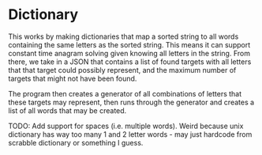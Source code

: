 # Dictionary

This works by making dictionaries that map a sorted string to all words containing the same letters as the sorted string. This means it can support constant time anagram solving given knowing all letters in the string. From there, we take in a JSON that contains a list of found targets with all letters that that target could possibly represent, and the maximum number of targets that might not have been found.

The program then creates a generator of all combinations of letters that these targets may represent, then runs through the generator and creates a list of all words that may be created.

TODO: Add support for spaces (i.e. multiple words). Weird because unix dictionary has way too many 1 and 2 letter words - may just hardcode from scrabble dictionary or something I guess.